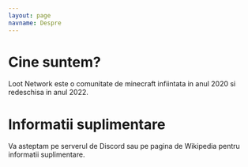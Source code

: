 ```yaml
---
layout: page
navname: Despre
---
```


# Cine suntem?

Loot Network este o comunitate de minecraft infiintata in anul 2020 si redeschisa in anul 2022.


# Informatii suplimentare

Va asteptam pe serverul de Discord sau pe pagina de Wikipedia pentru informatii suplimentare.
